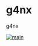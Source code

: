 # g4nx
g4nx

[![main](https://github.com/outlaw-dma/g4nx/actions/workflows/main.yaml/badge.svg)](https://github.com/outlaw-dma/g4nx/actions/workflows/main.yaml)

